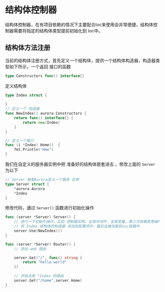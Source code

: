 # 结构体控制器
结构体控制器，在有项目依赖的情况下主要配合Ioc来使用会非常便捷，结构体控制器需要将指定的结构体类型提前初始化到 Ioc中。
## 结构体方法注册
当前的结构体注册方式，首先定义一个结构体，提供一个结构体构造器，构造器类型如下所示，一个返回 接口的函数
```go
type Constructors func() interface{}
```
定义结构体
```go
type Index struct {
	
}
// 定义一个 构造器
func NewIndex() aurora.Constructors {
	return func() interface{} {
		return new(Index)
	}
}

// 定义一个接口
func (i *Index) Home()  {
	fmt.Println("Hme")
}
```
我们在自定义的服务器实例中把 准备好的结构体嵌套进去 ，修改上面的 `Server` 为以下
```go
// Server 嵌套Aurora定义一个服务 实例
type Server struct {
    *aurora.Aurora
    *Index
}
```
修改代码，通过 `Server()` 函数进行初始化操作
```go
func (server *Server) Server() {
	// 进行一下初始化操作，比如 控制器实例，全局中间件，全局变量，第三方依赖库等操作
	// 将 Index 结构体的构造器 添加到配置项中，最后会被加载到ioc容器中
	server.Use(NewIndex())
}

func (server *Server) Router() {
	// 添加 web 路由

	server.Get("/", func() string {
		return "hello world"
	})
	
	// 开始注册 *Index 的路由 
	server.Get("/home",server.Home)
}
```